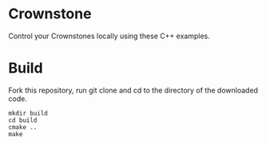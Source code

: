 # Crownstone

Control your Crownstones locally using these C++ examples.

# Build

Fork this repository, run git clone and cd to the directory of the downloaded code.

```
mkdir build
cd build
cmake ..
make
```

